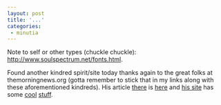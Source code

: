 ```yaml
---
layout: post
title: '...'
categories:
 - minutia
---
```


Note to self or other types (chuckle chuckle): <a href="http://www.soulspectrum.net/fonts.html">http://www.soulspectrum.net/fonts.html</a>.

Found another kindred spirit/site today thanks again to the great folks at themorningnews.org (gotta remember to stick that in my links along with these aforementioned kindreds). His article <a href="http://themorningnews.org">there</a> is <a href="http://www.themorningnews.org/archives/personalities/the_personal_injury_files.shtml">here</a> and <a href="http://www.deeplyshallow.com/">his site</a> has some <a href="http://www.deeplyshallow.com/project/theory.html">cool</a> <a href="http://www.deeplyshallow.com/project/">stuff</a>.

